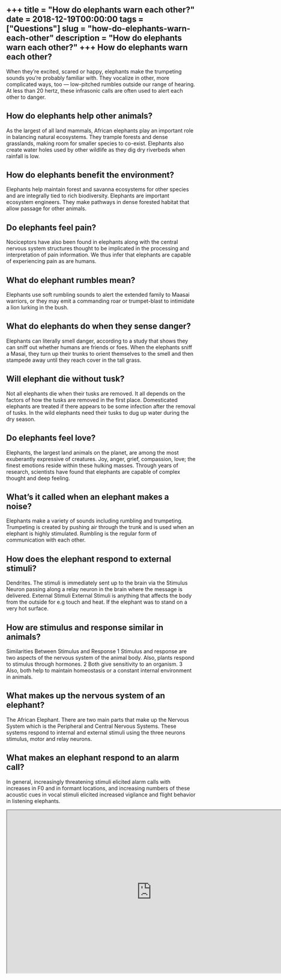 +++
title = "How do elephants warn each other?"
date = 2018-12-19T00:00:00
tags = ["Questions"]
slug = "how-do-elephants-warn-each-other"
description = "How do elephants warn each other?"
+++
How do elephants warn each other?
---------------------------------

When they’re excited, scared or happy, elephants make the trumpeting sounds you’re probably familiar with. They vocalize in other, more complicated ways, too — low-pitched rumbles outside our range of hearing. At less than 20 hertz, these infrasonic calls are often used to alert each other to danger.

How do elephants help other animals?
------------------------------------

As the largest of all land mammals, African elephants play an important role in balancing natural ecosystems. They trample forests and dense grasslands, making room for smaller species to co-exist. Elephants also create water holes used by other wildlife as they dig dry riverbeds when rainfall is low.

How do elephants benefit the environment?
-----------------------------------------

Elephants help maintain forest and savanna ecosystems for other species and are integrally tied to rich biodiversity. Elephants are important ecosystem engineers. They make pathways in dense forested habitat that allow passage for other animals.

Do elephants feel pain?
-----------------------

Nociceptors have also been found in elephants along with the central nervous system structures thought to be implicated in the processing and interpretation of pain information. We thus infer that elephants are capable of experiencing pain as are humans.

What do elephant rumbles mean?
------------------------------

Elephants use soft rumbling sounds to alert the extended family to Maasai warriors, or they may emit a commanding roar or trumpet-blast to intimidate a lion lurking in the bush.

What do elephants do when they sense danger?
--------------------------------------------

Elephants can literally smell danger, according to a study that shows they can sniff out whether humans are friends or foes. When the elephants sniff a Masai, they turn up their trunks to orient themselves to the smell and then stampede away until they reach cover in the tall grass.

Will elephant die without tusk?
-------------------------------

Not all elephants die when their tusks are removed. It all depends on the factors of how the tusks are removed in the first place. Domesticated elephants are treated if there appears to be some infection after the removal of tusks. In the wild elephants need their tusks to dug up water during the dry season.

Do elephants feel love?
-----------------------

Elephants, the largest land animals on the planet, are among the most exuberantly expressive of creatures. Joy, anger, grief, compassion, love; the finest emotions reside within these hulking masses. Through years of research, scientists have found that elephants are capable of complex thought and deep feeling.

What’s it called when an elephant makes a noise?
------------------------------------------------

Elephants make a variety of sounds including rumbling and trumpeting. Trumpeting is created by pushing air through the trunk and is used when an elephant is highly stimulated. Rumbling is the regular form of communication with each other.

How does the elephant respond to external stimuli?
--------------------------------------------------

Dendrites. The stimuli is immediately sent up to the brain via the Stimulus Neuron passing along a relay neuron in the brain where the message is delivered. External Stimuli External Stimuli is anything that affects the body from the outside for e.g touch and heat. If the elephant was to stand on a very hot surface.

How are stimulus and response similar in animals?
-------------------------------------------------

Similarities Between Stimulus and Response 1 Stimulus and response are two aspects of the nervous system of the animal body. Also, plants respond to stimulus through hormones. 2 Both give sensitivity to an organism. 3 Also, both help to maintain homeostasis or a constant internal environment in animals.

What makes up the nervous system of an elephant?
------------------------------------------------

The African Elephant. There are two main parts that make up the Nervous System which is the Peripheral and Central Nervous Systems. These systems respond to internal and external stimuli using the three neurons stimulus, motor and relay neurons.

What makes an elephant respond to an alarm call?
------------------------------------------------

In general, increasingly threatening stimuli elicited alarm calls with increases in F0 and in formant locations, and increasing numbers of these acoustic cues in vocal stimuli elicited increased vigilance and flight behavior in listening elephants.

<iframe allow="accelerometer; autoplay; clipboard-write; encrypted-media; gyroscope; picture-in-picture" allowfullscreen="" class="__youtube_prefs__  epyt-is-override  no-lazyload" data-no-lazy="1" data-origheight="433" data-origwidth="770" data-skipgform_ajax_framebjll="" height="433" id="_ytid_60197" loading="lazy" src="https://www.youtube.com/embed/LgSLBclt80E?enablejsapi=1&autoplay=0&cc_load_policy=0&cc_lang_pref=&iv_load_policy=1&loop=0&modestbranding=0&rel=1&fs=1&playsinline=0&autohide=2&theme=dark&color=red&controls=1&" title="YouTube player" width="770"></iframe>